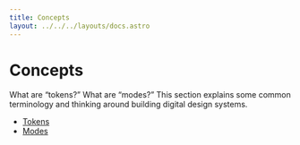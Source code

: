 ```yaml
---
title: Concepts
layout: ../../../layouts/docs.astro
---
```


# Concepts

What are “tokens?” What are “modes?” This section explains some common terminology and thinking around building digital design systems.

- [Tokens](/docs/concepts/tokens)
- [Modes](/docs/concepts/modes)
